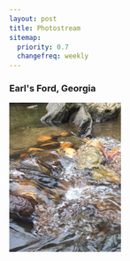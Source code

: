 ```yaml
---
layout: post
title: Photostream
sitemap:
  priority: 0.7
  changefreq: weekly
---
```


<h3>Earl's Ford, Georgia</h3>

<p class="center">
  <a class="fancybox" href="/images/2015-11/earls_ford_georgia.jpg"><img src="/images/2015-11/earls_ford_georgia.jpg" width="40%"/></a>
</p>

